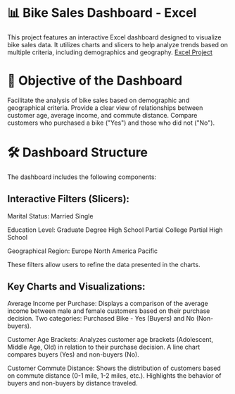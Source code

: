 # 📊 Bike Sales Dashboard - Excel
This project features an interactive Excel dashboard designed to visualize bike sales data. It utilizes charts and slicers to help analyze trends based on multiple criteria, including demographics and geography.
[Excel Project](https://1drv.ms/x/c/dd00cfd6892d594b/EdnQlkpsFD1Dncikl5Q4MaMBoLfMus_itQWJpfbPqUzWyg?e=gu8na1&nav=MTVfe0VFQkVCOUQxLTNDQTUtNDE1Qy05MURDLTE4ODFERjIwOEE0OH0)


# 🎯 Objective of the Dashboard
Facilitate the analysis of bike sales based on demographic and geographical criteria.
Provide a clear view of relationships between customer age, average income, and commute distance.
Compare customers who purchased a bike ("Yes") and those who did not ("No").

# 🛠️ Dashboard Structure

The dashboard includes the following components:

   ## Interactive Filters (Slicers):

Marital Status:
Married
Single

Education Level:
Graduate Degree
High School
Partial College
Partial High School

Geographical Region:
Europe
North America
Pacific

These filters allow users to refine the data presented in the charts.

   ## Key Charts and Visualizations:

Average Income per Purchase:
Displays a comparison of the average income between male and female customers based on their purchase decision.
Two categories: Purchased Bike - Yes (Buyers) and No (Non-buyers).

Customer Age Brackets:
Analyzes customer age brackets (Adolescent, Middle Age, Old) in relation to their purchase decision.
A line chart compares buyers (Yes) and non-buyers (No).

Customer Commute Distance:
Shows the distribution of customers based on commute distance (0-1 mile, 1-2 miles, etc.).
Highlights the behavior of buyers and non-buyers by distance traveled.

